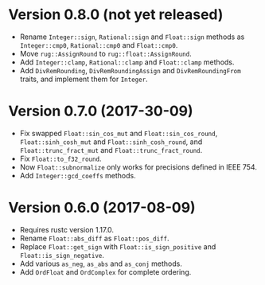 Version 0.8.0 (not yet released)
================================

* Rename `Integer::sign`, `Rational::sign` and `Float::sign` methods
  as `Integer::cmp0`, `Rational::cmp0` and `Float::cmp0`.
* Move `rug::AssignRound` to `rug::float::AssignRound`.
* Add `Integer::clamp`, `Rational::clamp` and `Float::clamp` methods.
* Add `DivRemRounding`, `DivRemRoundingAssign` and
  `DivRemRoundingFrom` traits, and implement them for `Integer`.

Version 0.7.0 (2017-30-09)
==========================

* Fix swapped `Float::sin_cos_mut` and `Float::sin_cos_round`,
  `Float::sinh_cosh_mut` and `Float::sinh_cosh_round`, and
  `Float::trunc_fract_mut` and `Float::trunc_fract_round`.
* Fix `Float::to_f32_round`.
* Now `Float::subnormalize` only works for precisions defined in IEEE
  754.
* Add `Integer::gcd_coeffs` methods.

Version 0.6.0 (2017-08-09)
==========================

* Requires rustc version 1.17.0.
* Rename `Float::abs_diff` as `Float::pos_diff`.
* Replace `Float::get_sign` with `Float::is_sign_positive` and
  `Float::is_sign_negative`.
* Add various `as_neg`, `as_abs` and `as_conj` methods.
* Add `OrdFloat` and `OrdComplex` for complete ordering.

